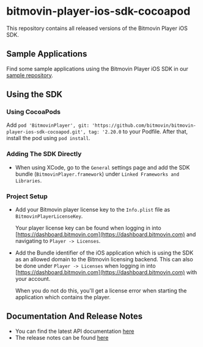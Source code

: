 # bitmovin-player-ios-sdk-cocoapod
This repository contains all released versions of the Bitmovin Player iOS SDK.

## Sample Applications
Find some sample applications using the Bitmovin Player iOS SDK in our [sample repository](https://github.com/bitmovin/bitmovin-player-ios-samples).

## Using the SDK
### Using CocoaPods
Add `pod 'BitmovinPlayer', git: 'https://github.com/bitmovin/bitmovin-player-ios-sdk-cocoapod.git', tag: '2.20.0` to your Podfile. After that, install the pod using `pod install`. 

### Adding The SDK Directly
+   When using XCode, go to the `General` settings page and add the SDK bundle (`BitmovinPlayer.framework`) under `Linked Frameworks and Libraries`.

### Project Setup
+   Add your Bitmovin player license key to the `Info.plist` file as `BitmovinPlayerLicenseKey`.

    Your player license key can be found when logging in into [https://dashboard.bitmovin.com](https://dashboard.bitmovin.com)  and navigating to `Player -> Licenses`.

+   Add the Bundle identifier of the iOS application which is using the SDK as an allowed domain to the Bitmovin licensing backend. This can also be done under `Player -> Licenses` when logging in into [https://dashboard.bitmovin.com](https://dashboard.bitmovin.com) with your account.

    When you do not do this, you'll get a license error when starting the application which contains the player.

## Documentation And Release Notes
-   You can find the latest API documentation [here](https://bitmovin.com/ios-sdk-documentation/)
-   The release notes can be found [here](https://bitmovin.com/release-notes-ios-sdk/)
